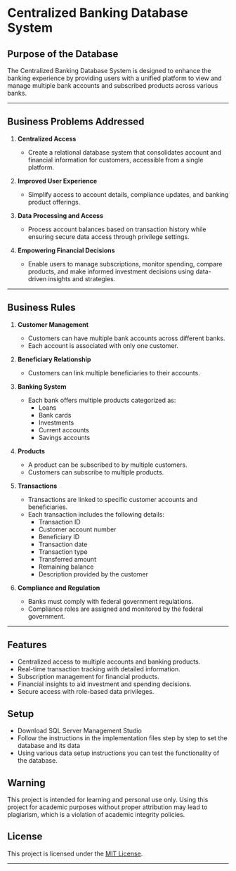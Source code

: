 # Centralized Banking Database System

## Purpose of the Database

The Centralized Banking Database System is designed to enhance the banking experience by providing users with a unified platform to view and manage multiple bank accounts and subscribed products across various banks.

---

## Business Problems Addressed

1. **Centralized Access**  
   - Create a relational database system that consolidates account and financial information for customers, accessible from a single platform.

2. **Improved User Experience**  
   - Simplify access to account details, compliance updates, and banking product offerings.

3. **Data Processing and Access**  
   - Process account balances based on transaction history while ensuring secure data access through privilege settings.

4. **Empowering Financial Decisions**  
   - Enable users to manage subscriptions, monitor spending, compare products, and make informed investment decisions using data-driven insights and strategies.

---

## Business Rules

1. **Customer Management**  
   - Customers can have multiple bank accounts across different banks.  
   - Each account is associated with only one customer.

2. **Beneficiary Relationship**  
   - Customers can link multiple beneficiaries to their accounts.

3. **Banking System**  
   - Each bank offers multiple products categorized as:  
     - Loans  
     - Bank cards  
     - Investments  
     - Current accounts  
     - Savings accounts  

4. **Products**  
   - A product can be subscribed to by multiple customers.  
   - Customers can subscribe to multiple products.

5. **Transactions**  
   - Transactions are linked to specific customer accounts and beneficiaries.  
   - Each transaction includes the following details:  
     - Transaction ID  
     - Customer account number  
     - Beneficiary ID  
     - Transaction date  
     - Transaction type  
     - Transferred amount  
     - Remaining balance  
     - Description provided by the customer  

6. **Compliance and Regulation**  
   - Banks must comply with federal government regulations.  
   - Compliance roles are assigned and monitored by the federal government.

---

## Features

- Centralized access to multiple accounts and banking products.  
- Real-time transaction tracking with detailed information.  
- Subscription management for financial products.  
- Financial insights to aid investment and spending decisions.  
- Secure access with role-based data privileges.

## Setup

 - Download SQL Server Management Studio
 - Follow the instructions in the implementation files step by step to set the database and its data
 - Using various data setup instructions you can test the functionality of the database.

## Warning

This project is intended for learning and personal use only. Using this project for academic purposes without proper attribution may lead to plagiarism, which is a violation of academic integrity policies.

## License

This project is licensed under the [MIT License](LICENSE).

---
